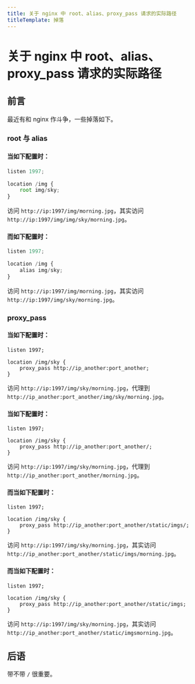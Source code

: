 ```yaml
---
title: 关于 nginx 中 root、alias、proxy_pass 请求的实际路径
titleTemplate: 掉落
---
```

# 关于 nginx 中 root、alias、proxy_pass 请求的实际路径

## 前言

最近有和 nginx 作斗争，一些掉落如下。

### root 与 alias

#### 当如下配置时：

```js
listen 1997;

location /img {
    root img/sky;
}
```

访问 ``http://ip:1997/img/morning.jpg``，其实访问 ``http://ip:1997/img/img/sky/morning.jpg``。

#### 而如下配置时：

```js
listen 1997;

location /img {
    alias img/sky;
}
```

访问 ``http://ip:1997/img/morning.jpg``，其实访问 ``http://ip:1997/img/sky/morning.jpg``。


### proxy_pass

#### 当如下配置时：

```
listen 1997;

location /img/sky {
    proxy_pass http://ip_another:port_another;
}
```

访问 `http://ip:1997/img/sky/morning.jpg`，代理到 `http://ip_another:port_another/img/sky/morning.jpg`。

#### 当如下配置时：

```
listen 1997;

location /img/sky {
    proxy_pass http://ip_another:port_another/;
}
```
访问 `http://ip:1997/img/sky/morning.jpg`，代理到 `http://ip_another:port_another/morning.jpg`。

#### 而当如下配置时：

```
listen 1997;

location /img/sky {
    proxy_pass http://ip_another:port_another/static/imgs/;
}
```

访问 ``http://ip:1997/img/sky/morning.jpg``，其实访问 ``http://ip_another:port_another/static/imgs/morning.jpg``。

#### 而当如下配置时：

```
listen 1997;

location /img/sky {
    proxy_pass http://ip_another:port_another/static/imgs;
}
```

访问 ``http://ip:1997/img/sky/morning.jpg``，其实访问 ``http://ip_another:port_another/static/imgsmorning.jpg``。

## 后语

带不带 `/` 很重要。